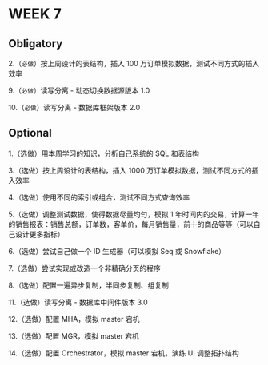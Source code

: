 # WEEK 7
## Obligatory

2.（`必做`）按上周设计的表结构，插入 100 万订单模拟数据，测试不同方式的插入效率

9.（`必做`）读写分离 - 动态切换数据源版本 1.0

10.（`必做`）读写分离 - 数据库框架版本 2.0


## Optional

1.（选做）用本周学习的知识，分析自己系统的 SQL 和表结构

3.（选做）按上周设计的表结构，插入 1000 万订单模拟数据，测试不同方式的插入效率

4.（选做）使用不同的索引或组合，测试不同方式查询效率

5.（选做）调整测试数据，使得数据尽量均匀，模拟 1 年时间内的交易，计算一年的销售报表：销售总额，订单数，客单价，每月销售量，前十的商品等等（可以自己设计更多指标）

6.（选做）尝试自己做一个 ID 生成器（可以模拟 Seq 或 Snowflake）

7.（选做）尝试实现或改造一个非精确分页的程序

8.（选做）配置一遍异步复制，半同步复制、组复制

11.（选做）读写分离 - 数据库中间件版本 3.0

12.（选做）配置 MHA，模拟 master 宕机

13.（选做）配置 MGR，模拟 master 宕机

14.（选做）配置 Orchestrator，模拟 master 宕机，演练 UI 调整拓扑结构

